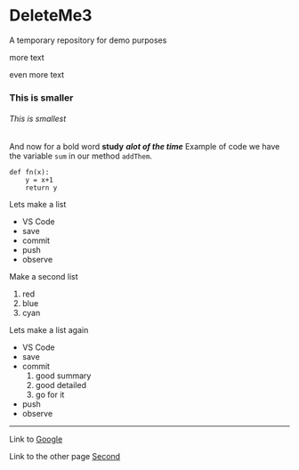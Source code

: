 # DeleteMe3
A temporary repository for demo purposes

more text

even more text

### This is smaller

######  This is smallest

And now for a bold word **study** ***alot of the time***
Example of code we have the variable `sum` in our method `addThem`.
```
def fn(x):
    y = x+1
    return y
```
Lets make a list
* VS Code
* save
* commit
* push
* observe

Make a second list
1. red
2. blue
1. cyan

Lets make a list again
* VS Code
* save
* commit
    1. good summary
    2. good detailed
    2. go for it
* push
* observe

------
Link to [Google](https:\\google.com)

Link to the other page [Second](Second.md)